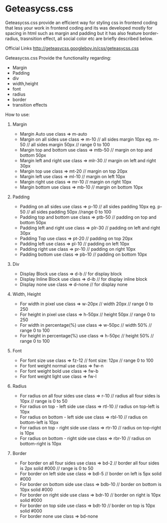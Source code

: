 # Geteasycss.css

Geteasycss.css provide an efficient way for styling css in frontend coding that less your work in frontend coding and its was developed mostly for spacing in html such as margin and padding but it has also feature border-radius, trasnsition effect, all social color etc are briefly described below.

Official Links http://geteasycss.googleboy.in/css/geteasycss.css

Geteasycss.css Provide the functionality regarding:
  - Margin
  - Padding
  - div
  - width,height
  - font
  - radius
  - border
  - transition effects
  
How to use:

1. Margin
    * Margin Auto use class => m-auto 
    * Margin on all sides use class => m-10 // all sides margin 10px eg. m-50 // all sides margin 50px // range 0 to 100
    * Margin top and bottom use class => mtb-50 // margin on top and bottom 50px
    * Margin left and right use class => mlr-30 // margin on left and right 30px
    * Margin top use class => mt-20 // margin on top 20px
    * Margin left use class => ml-10 // margin on left 10px
    * Margin right use class => mr-10 // margin on right 10px
    * Margin bottom use class => mb-10 // margin on bottom 10px
    
2. Padding    
    * Padding on all sides use class => p-10 // all sides padding 10px eg. p-50 // all sides padding 50px //range 0 to 100
    * Padding top and bottom use class => ptb-50 // padding on top and bottom 50px
    * Padding left and right use class => plr-30 // padding on left and right 30px
    * Padding Top use class => pt-20 // padding on top 20px
    * Padding left use class => pl-10 // padding on left 10px
    * Padding right use class => pr-10 // padding on right 10px
    * Padding bottom use class => pb-10 // padding on bottom 10px

3. Div    
    * Display Block use class => d-b // for display block
    * Display Inline Block use class => d-ib // for display inline block
    * Display none use class => d-none // for display none

4. Width, Height
    * For width in pixel use class => w-20px // width 20px // range 0 to 250
    * For height in pixel use class => h-50px // height 50px // range 0 to 250
    * For width in percentage(%) use class => w-50pc // width 50%  // range 0 to 100
    * For height in percentage(%) use class => h-50pc // height 50%  // range 0 to 100

5. Font
    * For font size use class => fz-12 // font size: 12px // range 0 to 100
    * For font weight normal use class => fw-n 
    * For font weight bold use class => fw-b
    * For font weight light use class => fw-l

6. Radius
    * For radius on all four sides use class => r-10 // radius all four sides is 10px // range is 0 to 50
    * For radius on top - left side use class => rtl-10 // radius on top-left is 10px 
    * For radius on bottom - left side use class => rbl-10 // radius on bottom-left is 10px 
    * For radius on top - right side use class => rtr-10 // radius on top-right is 10px 
    * For radius on bottom - right side use class => rbr-10 // radius on bottom-right is 10px 
    
6. Border 
    * For border on all four sides use class => bd-2 // border all four sides is 2px solid #000 // range is 0 to 50 
    * For border on left side use class => bdl-5 // border on left is 5px solid #000
    * For border on bottom side use class => bdb-10 // border on bottom is 10px solid #000
    * For border on right side use class => bdr-10 // border on right is 10px solid #000 
    * For border on top side use class => bdt-10 // border on top is 10px solid #000
    * For border none use class => bd-none 
    
